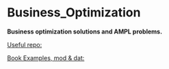 # Business_Optimization


**Business optimization solutions and AMPL problems.**

[Useful repo:](https://github.com/PointOnePA/SolverStudio-Examples)

[Book Examples, mod & dat:](https://www2.ampl.com/learn/ampl-book/example-files/)
